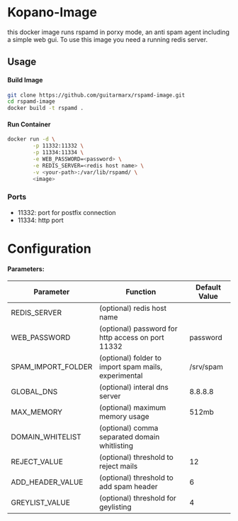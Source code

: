 # Kopano-Image

this docker image runs rspamd in porxy mode, an anti spam agent including a simple web gui.
To use this image you need a running redis server.

## Usage

#### Build Image
```sh
git clone https://github.com/guitarmarx/rspamd-image.git
cd rspamd-image
docker build -t rspamd .
```
#### Run Container
```sh
docker run -d \
        -p 11332:11332 \
        -p 11334:11334 \
        -e WEB_PASSWORD=<password> \
        -e REDIS_SERVER=<redis host name> \
        -v <your-path>:/var/lib/rspamd/ \
        <image>

```

### Ports
- 11332: port for postfix connection
- 11334: http port

# Configuration
#### Parameters:
Parameter | Function| Default Value|
---|---|---|
REDIS_SERVER | (optional) redis host name |
WEB_PASSWORD | (optional) password for http access on port 11332 | password
SPAM_IMPORT_FOLDER | (optional) folder to import spam mails, experimental | /srv/spam
GLOBAL_DNS | (optional) interal dns server | 8.8.8.8
MAX_MEMORY | (optional) maximum memory usage | 512mb
DOMAIN_WHITELIST | (optional) comma separated domain whitlisting |
REJECT_VALUE | (optional) threshold to reject mails | 12
ADD_HEADER_VALUE | (optional) threshold to add spam header | 6
GREYLIST_VALUE | (optional) threshold for geylisting | 4









